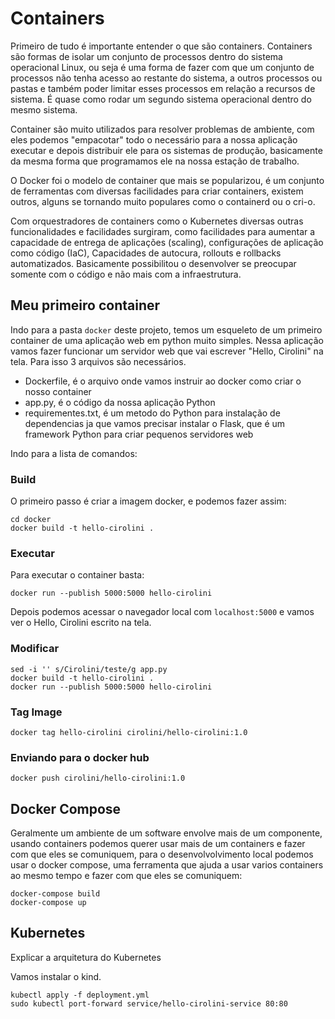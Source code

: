 # Containers

Primeiro de tudo é importante entender o que são containers. Containers são formas de isolar um conjunto de processos dentro do sistema operacional Linux, ou seja é uma forma de fazer com que um conjunto de processos não tenha acesso ao restante do sistema, a outros processos ou pastas e também poder limitar esses processos em relação a recursos de sistema. É quase como rodar um segundo sistema operacional dentro do mesmo sistema.

Container são muito utilizados para resolver problemas de ambiente, com eles podemos "empacotar" todo o necessário para a nossa aplicação executar e depois distribuir ele para os sistemas de produção, basicamente da mesma forma que programamos ele na nossa estação de trabalho.

O Docker foi o modelo de container que mais se popularizou, é um conjunto de ferramentas com diversas facilidades para criar containers, existem outros, alguns se tornando muito populares como o containerd ou o cri-o.

Com orquestradores de containers como o Kubernetes diversas outras funcionalidades e facilidades surgiram, como facilidades para aumentar a capacidade de entrega de aplicações (scaling), configurações de aplicação como código (IaC), Capacidades de autocura, rollouts e rollbacks automatizados. Basicamente possibilitou o desenvolver se preocupar somente com o código e não mais com a infraestrutura.

## Meu primeiro container

Indo para a pasta `docker` deste projeto, temos um esqueleto de um primeiro container de uma aplicação web em python muito simples. Nessa aplicação vamos fazer funcionar um servidor web que vai escrever "Hello, Cirolini" na tela. Para isso 3 arquivos são necessários.

- Dockerfile, é o arquivo onde vamos instruir ao docker como criar o nosso container
- app.py, é o código da nossa aplicação Python
- requirementes.txt, é um metodo do Python para instalação de dependencias ja que vamos precisar instalar o Flask, que é um framework Python para criar pequenos servidores web

Indo para a lista de comandos:

### Build

O primeiro passo é criar a imagem docker, e podemos fazer assim:

```
cd docker
docker build -t hello-cirolini .
```

### Executar

Para executar o container basta:

```
docker run --publish 5000:5000 hello-cirolini
```

Depois podemos acessar o navegador local com `localhost:5000` e vamos ver o Hello, Cirolini escrito na tela.

### Modificar

```
sed -i '' s/Cirolini/teste/g app.py
docker build -t hello-cirolini .
docker run --publish 5000:5000 hello-cirolini
```

### Tag Image

```
docker tag hello-cirolini cirolini/hello-cirolini:1.0
```

### Enviando para o docker hub

```
docker push cirolini/hello-cirolini:1.0
```

## Docker Compose

Geralmente um ambiente de um software envolve mais de um componente, usando containers podemos querer usar mais de um containers e fazer com que eles se comuniquem, para o desenvolvolvimento local podemos usar o docker compose, uma ferramenta que ajuda a usar varios containers ao mesmo tempo e fazer com que eles se comuniquem:

```
docker-compose build
docker-compose up
```

## Kubernetes

Explicar a arquitetura do Kubernetes

Vamos instalar o kind.


```
kubectl apply -f deployment.yml
sudo kubectl port-forward service/hello-cirolini-service 80:80
```
